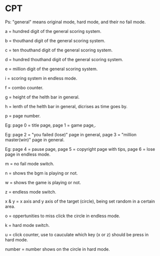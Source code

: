 # CPT

Ps: "general" means original mode, hard mode, and their no fail mode.

a = hundred digit of the general scoring system.

b = thouthand digit of the general scoring system.

c = ten thouthand digit of the general scoring system.

d = hundred thouthand digit of the general scoring system.

e = million digit of the general scoring system.

i = scoring system in endless mode.

f = combo counter.

g = height of the helth bar in general.

h = lenth of the helth bar in general, dicrises as time goes by.

p = page number.

Eg: page 0 = title page, page 1 = game page,.

Eg: page 2 = "you failed (lose)" page in general, page 3 = "million master(win)" page in general.

Eg: page 4 = pause page, page 5 = copyright page with tips, page 6 = lose page in endless mode.

m = no fail mode switch.

n = shows the bgm is playing or not.

w = shows the game is playing or not.

z = endless mode switch.

x & y = x axis and y axis of the target (circle), being set random in a certain area.

o = oppertunities to miss click the circle in endless mode.

k = hard mode switch.

u = click counter, use to cauculate which key (x or z) should be press in hard mode.

number = number shows on the circle in hard mode.
